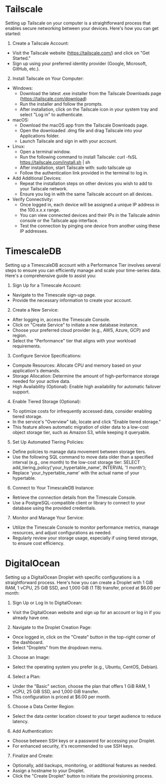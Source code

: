 # Tailscale
Setting up Tailscale on your computer is a straightforward process that enables secure networking between your devices. Here's how you can get started:

1. Create a Tailscale Account:
 - Visit the Tailscale website (https://tailscale.com/) and click on "Get Started."
 - Sign up using your preferred identity provider (Google, Microsoft, GitHub, etc.).
2. Install Tailscale on Your Computer:
 - Windows:
   - Download the latest .exe installer from the Tailscale Downloads page (https://tailscale.com/download)
   - Run the installer and follow the prompts.
   - After installation, click on the Tailscale icon in your system tray and select "Log in" to authenticate. 
 - macOS:
   - Download the macOS app from the Tailscale Downloads page.
   - Open the downloaded .dmg file and drag Tailscale into your Applications folder.
   - Launch Tailscale and sign in with your account.
 - Linux:
   - Open a terminal window.
   - Run the following command to install Tailscale:
     curl -fsSL https://tailscale.com/install.sh | sh
   - After installation, start Tailscale with:
     sudo tailscale up
   - Follow the authentication link provided in the terminal to log in.
 - Add Additional Devices:
   - Repeat the installation steps on other devices you wish to add to your Tailscale network.
   - Ensure you log in with the same Tailscale account on all devices.
 - Verify Connectivity:
   - Once logged in, each device will be assigned a unique IP address in the 100.x.x.x range.
   - You can view connected devices and their IPs in the Tailscale admin console or the Tailscale app interface.
   - Test the connection by pinging one device from another using these IP addresses.
# TimescaleDB
Setting up a TimescaleDB account with a Performance Tier involves several steps to ensure you can efficiently manage and scale your time-series data. Here's a comprehensive guide to assist you:
1. Sign Up for a Timescale Account:
 - Navigate to the Timescale sign-up page.
 - Provide the necessary information to create your account.
2. Create a New Service:
 - After logging in, access the Timescale Console.
 - Click on "Create Service" to initiate a new database instance.
 - Choose your preferred cloud provider (e.g., AWS, Azure, GCP) and region.
 - Select the "Performance" tier that aligns with your workload requirements.
3. Configure Service Specifications:
 - Compute Resources: Allocate CPU and memory based on your application's demands.
 - Storage Allocation: Determine the amount of high-performance storage needed for your active data.
 - High Availability (Optional): Enable high availability for automatic failover support.
4. Enable Tiered Storage (Optional):
 - To optimize costs for infrequently accessed data, consider enabling tiered storage.
 - In the service's "Overview" tab, locate and click "Enable tiered storage."
 - This feature allows automatic migration of older data to a low-cost object storage tier, such as Amazon S3, while keeping it queryable.
5. Set Up Automated Tiering Policies:
 - Define policies to manage data movement between storage tiers.
 - Use the following SQL command to move data older than a specified interval (e.g., one month) to the low-cost storage tier:
   SELECT add_tiering_policy('your_hypertable_name', INTERVAL '1 month');
 - Replace 'your_hypertable_name' with the actual name of your hypertable.
6. Connect to Your TimescaleDB Instance:
 - Retrieve the connection details from the Timescale Console.
 - Use a PostgreSQL-compatible client or library to connect to your database using the provided credentials.
7. Monitor and Manage Your Service:
 - Utilize the Timescale Console to monitor performance metrics, manage resources, and adjust configurations as needed.
 - Regularly review your storage usage, especially if using tiered storage, to ensure cost efficiency.
# DigitalOcean
Setting up a DigitalOcean Droplet with specific configurations is a straightforward process. Here's how you can create a Droplet with 1 GiB RAM, 1 vCPU, 25 GiB SSD, and 1,000 GiB (1 TB) transfer, priced at $6.00 per month:

1. Sign Up or Log In to DigitalOcean:
 - Visit the DigitalOcean website and sign up for an account or log in if you already have one.
2. Navigate to the Droplet Creation Page:
 - Once logged in, click on the "Create" button in the top-right corner of the dashboard.
 - Select "Droplets" from the dropdown menu.
3. Choose an Image:
 - Select the operating system you prefer (e.g., Ubuntu, CentOS, Debian).
4. Select a Plan:
 - Under the "Basic" section, choose the plan that offers 1 GiB RAM, 1 vCPU, 25 GiB SSD, and 1,000 GiB transfer.
 - This configuration is priced at $6.00 per month.
5. Choose a Data Center Region:
 - Select the data center location closest to your target audience to reduce latency.
6. Add Authentication:
 - Choose between SSH keys or a password for accessing your Droplet.
 - For enhanced security, it's recommended to use SSH keys.
7. Finalize and Create:
 - Optionally, add backups, monitoring, or additional features as needed.
 - Assign a hostname to your Droplet.
 - Click the "Create Droplet" button to initiate the provisioning process.
